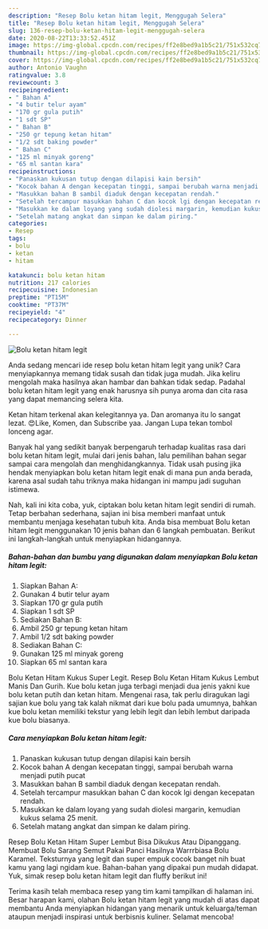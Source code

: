 ```yaml
---
description: "Resep Bolu ketan hitam legit, Menggugah Selera"
title: "Resep Bolu ketan hitam legit, Menggugah Selera"
slug: 136-resep-bolu-ketan-hitam-legit-menggugah-selera
date: 2020-08-22T13:33:52.451Z
image: https://img-global.cpcdn.com/recipes/ff2e8bed9a1b5c21/751x532cq70/bolu-ketan-hitam-legit-foto-resep-utama.jpg
thumbnail: https://img-global.cpcdn.com/recipes/ff2e8bed9a1b5c21/751x532cq70/bolu-ketan-hitam-legit-foto-resep-utama.jpg
cover: https://img-global.cpcdn.com/recipes/ff2e8bed9a1b5c21/751x532cq70/bolu-ketan-hitam-legit-foto-resep-utama.jpg
author: Antonio Vaughn
ratingvalue: 3.8
reviewcount: 3
recipeingredient:
- " Bahan A"
- "4 butir telur ayam"
- "170 gr gula putih"
- "1 sdt SP"
- " Bahan B"
- "250 gr tepung ketan hitam"
- "1/2 sdt baking powder"
- " Bahan C"
- "125 ml minyak goreng"
- "65 ml santan kara"
recipeinstructions:
- "Panaskan kukusan tutup dengan dilapisi kain bersih"
- "Kocok bahan A dengan kecepatan tinggi, sampai berubah warna menjadi putih pucat"
- "Masukkan bahan B sambil diaduk dengan kecepatan rendah."
- "Setelah tercampur masukkan bahan C dan kocok lgi dengan kecepatan rendah."
- "Masukkan ke dalam loyang yang sudah diolesi margarin, kemudian kukus selama 25 menit."
- "Setelah matang angkat dan simpan ke dalam piring."
categories:
- Resep
tags:
- bolu
- ketan
- hitam

katakunci: bolu ketan hitam 
nutrition: 217 calories
recipecuisine: Indonesian
preptime: "PT15M"
cooktime: "PT37M"
recipeyield: "4"
recipecategory: Dinner

---
```



![Bolu ketan hitam legit](https://img-global.cpcdn.com/recipes/ff2e8bed9a1b5c21/751x532cq70/bolu-ketan-hitam-legit-foto-resep-utama.jpg)

Anda sedang mencari ide resep bolu ketan hitam legit yang unik? Cara menyiapkannya memang tidak susah dan tidak juga mudah. Jika keliru mengolah maka hasilnya akan hambar dan bahkan tidak sedap. Padahal bolu ketan hitam legit yang enak harusnya sih punya aroma dan cita rasa yang dapat memancing selera kita.

Ketan hitam terkenal akan kelegitannya ya. Dan aromanya itu lo sangat lezat. 😍Like, Komen, dan Subscribe yaa. Jangan Lupa tekan tombol lonceng agar.

Banyak hal yang sedikit banyak berpengaruh terhadap kualitas rasa dari bolu ketan hitam legit, mulai dari jenis bahan, lalu pemilihan bahan segar sampai cara mengolah dan menghidangkannya. Tidak usah pusing jika hendak menyiapkan bolu ketan hitam legit enak di mana pun anda berada, karena asal sudah tahu triknya maka hidangan ini mampu jadi suguhan istimewa.


Nah, kali ini kita coba, yuk, ciptakan bolu ketan hitam legit sendiri di rumah. Tetap berbahan sederhana, sajian ini bisa memberi manfaat untuk membantu menjaga kesehatan tubuh kita. Anda bisa membuat Bolu ketan hitam legit menggunakan 10 jenis bahan dan 6 langkah pembuatan. Berikut ini langkah-langkah untuk menyiapkan hidangannya.

<!--inarticleads1-->

##### Bahan-bahan dan bumbu yang digunakan dalam menyiapkan Bolu ketan hitam legit:

1. Siapkan  Bahan A:
1. Gunakan 4 butir telur ayam
1. Siapkan 170 gr gula putih
1. Siapkan 1 sdt SP
1. Sediakan  Bahan B:
1. Ambil 250 gr tepung ketan hitam
1. Ambil 1/2 sdt baking powder
1. Sediakan  Bahan C:
1. Gunakan 125 ml minyak goreng
1. Siapkan 65 ml santan kara


Bolu Ketan Hitam Kukus Super Legit. Resep Bolu Ketan Hitam Kukus Lembut Manis Dan Gurih. Kue bolu ketan juga terbagi menjadi dua jenis yakni kue bolu ketan putih dan ketan hitam. Mengenai rasa, tak perlu diragukan lagi sajian kue bolu yang tak kalah nikmat dari kue bolu pada umumnya, bahkan kue bolu ketan memiliki tekstur yang lebih legit dan lebih lembut daripada kue bolu biasanya. 

<!--inarticleads2-->

##### Cara menyiapkan Bolu ketan hitam legit:

1. Panaskan kukusan tutup dengan dilapisi kain bersih
1. Kocok bahan A dengan kecepatan tinggi, sampai berubah warna menjadi putih pucat
1. Masukkan bahan B sambil diaduk dengan kecepatan rendah.
1. Setelah tercampur masukkan bahan C dan kocok lgi dengan kecepatan rendah.
1. Masukkan ke dalam loyang yang sudah diolesi margarin, kemudian kukus selama 25 menit.
1. Setelah matang angkat dan simpan ke dalam piring.


Resep Bolu Ketan Hitam Super Lembut Bisa Dikukus Atau Dipanggang. Membuat Bolu Sarang Semut Pakai Panci Hasilnya Warrrbiasa Bolu Karamel. Teksturnya yang legit dan super empuk cocok banget nih buat kamu yang lagi ngidam kue. Bahan-bahan yang dipakai pun mudah didapat. Yuk, simak resep bolu ketan hitam legit dan fluffy berikut ini! 

Terima kasih telah membaca resep yang tim kami tampilkan di halaman ini. Besar harapan kami, olahan Bolu ketan hitam legit yang mudah di atas dapat membantu Anda menyiapkan hidangan yang menarik untuk keluarga/teman ataupun menjadi inspirasi untuk berbisnis kuliner. Selamat mencoba!
